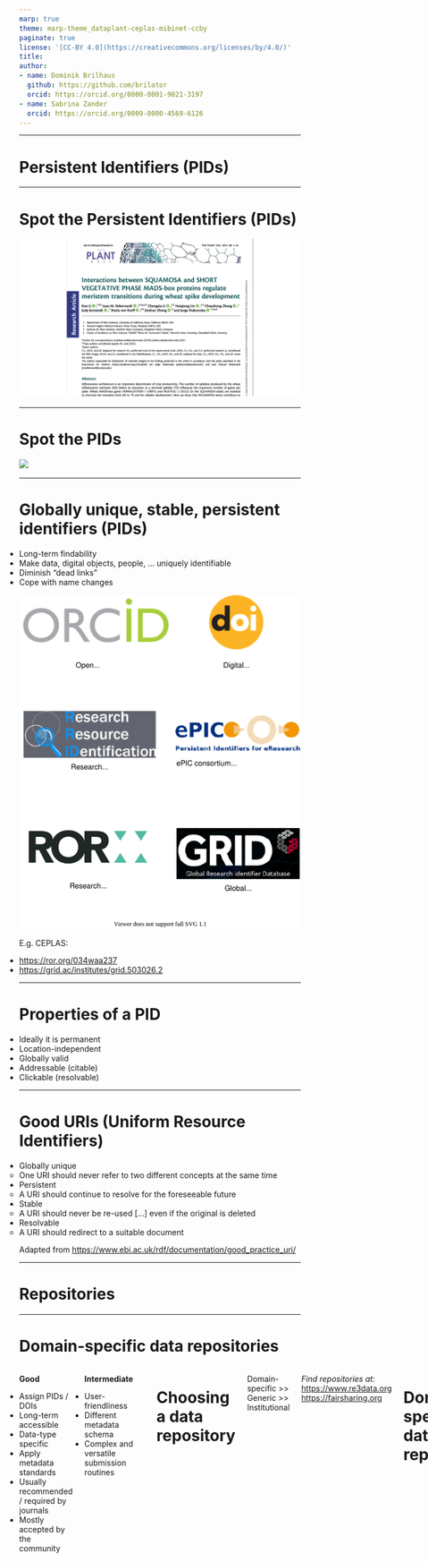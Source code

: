 ```yaml
---
marp: true
theme: marp-theme_dataplant-ceplas-mibinet-ccby
paginate: true
license: '[CC-BY 4.0](https://creativecommons.org/licenses/by/4.0/)'
title: 
author:
- name: Dominik Brilhaus
  github: https://github.com/brilator
  orcid: https://orcid.org/0000-0001-9021-3197
- name: Sabrina Zander
  orcid: https://orcid.org/0009-0000-4569-6126
---
```


---

# Persistent Identifiers (PIDs)

---

# Spot the Persistent Identifiers (PIDs)

![](./../../../img/exercise_PIDs_img1.png)

---

# Spot the PIDs

![](./../../../img/exercise_PIDs_solution_img1.png)

---


# Globally unique, stable, persistent identifiers (PIDs)

* Long-term findability
* Make data, digital objects, people, … uniquely identifiable
* Diminish “dead links”
* Cope with name changes

![bg right width:500](./../../../img/pid_collage.drawio.svg)

E.g. CEPLAS:
- https://ror.org/034waa237
- https://grid.ac/institutes/grid.503026.2

---

# Properties of a PID

- Ideally it is permanent
- Location-independent
- Globally valid
- Addressable (citable)
- Clickable (resolvable)

---



# Good URIs (Uniform Resource Identifiers)

- Globally unique
  - One URI should never refer to two different concepts at the same time
- Persistent
  - A URI should continue to resolve for the foreseeable future
- Stable
  - A URI should never be re-used [...] even if the original is deleted
- Resolvable
  - A URI should redirect to a suitable document

Adapted from https://www.ebi.ac.uk/rdf/documentation/good_practice_uri/

---

# Repositories
---

# Domain-specific data repositories

<style scoped>
.columns {
    display: grid;
    grid-template-columns: repeat(2, minmax(0, 1fr));
    gap: 2rem;
}
ul {
    margin: 5; padding: 0;
}
</style>

<div class="columns">
<div class="columns-left">

**Good**

- Assign PIDs / DOIs
- Long-term accessible
- Data-type specific
- Apply metadata standards
- Usually recommended / required by journals
- Mostly accepted by the community

</div>

<div class="columns-right">

**Intermediate**

- User-friendliness
- Different metadata schema
- Complex and versatile submission routines
</div>

---

# Choosing a data repository

Domain-specific >> Generic >> Institutional

*Find repositories at:*
<https://www.re3data.org>
<https://fairsharing.org>


# Domain-specific data repositories

Repository | Description | Biological data domain
-- | -- | --
[EBI-ENA](<https://www.ebi.ac.uk/ena/>) | European Nucleotide Archive | genome / transcriptome sequences
[NCBI-SRA](<https://www.ncbi.nlm.nih.gov/sra/>) | Sequence Read Archive | genome / transcriptome sequences
[NCBI-GenBank](<https://www.ncbi.nlm.nih.gov/genbank/>) | Genetic Sequence Database | genome




---

# Domain-specific data repositories
Repository | Description | Biological data domain
-- | -- | --
[EBI-ArrayExpress](<https://www.ebi.ac.uk/arrayexpress/>) | Archive of Functional Genomics Data | transcriptome  
[NCBI-GEO](<https://www.ncbi.nlm.nih.gov/geo/>) | Gene Expression Omnibus | transcriptome
[e!DAL-PGP](<https://edal.ipk-gatersleben.de/index.html>) | Plant Genomics & Phenomics Research Data Repository | phenome


---

# Domain-specific data repositories
Repository | Description | Biological data domain
-- | -- | --
[EBI-MetaboLights](<https://www.ebi.ac.uk/metabolights/>) | Database of Metabolomics | metabolome
[EBI-PRIDE](<https://www.ebi.ac.uk/pride/>) | PRoteomics IDEntifications Database | proteome
[EBI-BioImage Archive](<https://www.ebi.ac.uk/bioimage-archive/>) | Stores & distributes biological images | imaging, microscopy




---

# Generic data repositories

![bg right width:500](./../../../img/repositories_genericRepos_collage.drawio.svg)

**Good**

- Allow publication of any kind of data Assign PIDs / DOIs
- Long-term accessible
- Very simple to use

**Intermediate**

- Only generic / high-level metadata schema
- Limited reusability


